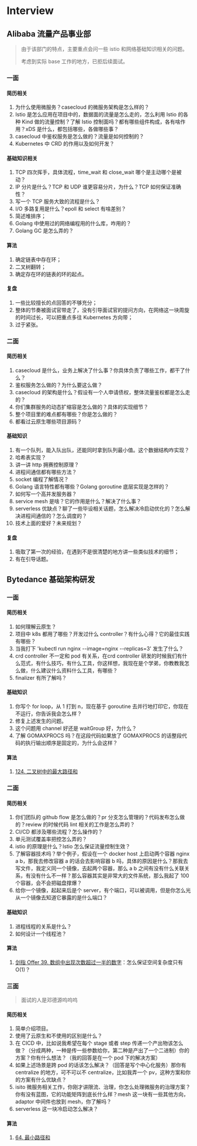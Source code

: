 # Interview

## Alibaba 流量产品事业部

> 由于该部门的特点，主要重点会问一些 istio 和网络基础知识相关的问题。
>
> 考虑到实际 base 工作的地方，已拒后续面试。

### 一面

#### 简历相关

1. 为什么使用微服务？casecloud 的微服务架构是怎么样的？
2. Istio 是怎么应用在项目中的，数据面的流量是怎么走的，怎么利用 Istio 的各种 Kind 做的流量控制？了解 Istio 控制面吗？都有哪些组件构成，各有啥作用？xDS 是什么，都包括哪些，各做哪些事？
3. casecloud 中鉴权服务是怎么做的？流量是如何控制的？
4. Kubernetes 中 CRD 的作用以及如何开发？

#### 基础知识相关

1. TCP 四次挥手，具体流程，time_wait 和 close_wait 哪个是主动哪个是被动？
2. IP 分片是什么？TCP 和 UDP 谁更容易分片，为什么？TCP 如何保证准确性？
3. 写一个 TCP 服务大致的流程是什么？
4. I/O 多路复用是什么？epoll 和 select 有啥差别？
5. 简述堆排序；
6. Golang 中使用过的网络编程用的什么库，咋用的？
7. Golang GC 是怎么弄的？

#### 算法

1. 确定链表中存在环；
2. 二叉树翻转；
3. 确定存在环的链表的环的起点。

#### 复盘

1. 一些比较擅长的点回答的不够充分；
2. 整体的节奏被面试官带走了，没有引导面试官的提问方向，在网络这一块周旋的时间过长，可以把重点多往 Kubernetes 方向带；
3. 过于紧张。

### 二面

#### 简历相关

1. casecloud 是什么，业务上解决了什么事？你具体负责了哪些工作，都干了什么？
2. 鉴权服务怎么做的？为什么要这么做？
3. casecloud 的架构是什么？假设有一个人申请债权，整体流量鉴权都是怎么走的？
4. 你们集群服务的动态扩缩容是怎么做的？具体的实现细节？
5. 整个项目里的难点都有哪些？你是怎么做的？
6. 都看过云原生哪些项目源码？

#### 基础知识

1. 有一个队列，能入队出队，还能同时拿到队列最小值。这个数据结构咋实现？
2. 哈希表实现？
3. 讲一讲 http 拥赛控制原理？
4. 进程间通信都有哪些方法？
5. socket 编程了解情况？
6. Golang 语言特性都有哪些？Golang goroutine 底层实现是怎样的？
7. 如何写一个高并发服务器？
8. service mesh 是啥？它的作用是什么？解决了什么事？
9. serverless 优缺点？聊了一些毕设相关话题，怎么解决冷启动优化的？怎么解决进程间通信的？怎么调度的？
10. 技术上面的爱好？未来规划？

#### 复盘

1. 吸取了第一次的经验，在遇到不是很清楚的地方讲一些类似技术的细节；
2. 有在引导话题。

## Bytedance 基础架构研发

### 一面

#### 简历相关

1. 如何理解云原生？
2. 项目中 k8s 都用了哪些？开发过什么 controller？有什么心得？它的最佳实践有哪些？
3. 当我打下 'kubectl run nginx --image=nginx --replicas=3' 发生了什么？
4. crd controller 不一定和 pod 有关系，在crd controller 研发的时候我们有什么范式，有什么技巧，有什么工具，你这样想，我现在是个学弟，你教教我怎么做，什么建议什么资料什么工具，有哪些？
5. finalizer 有所了解吗？

#### 基础知识

1. 你写个 for loop，从 1 打到 n，现在基于 goroutine 去并行地打印它，你现在不运行，你告诉我会怎么样？
2. 修复上述发生的问题。
3. 这个问题用 channel 好还是 waitGroup 好，为什么？
4. 了解 GOMAXPROCS 吗？在这段代码如果放了 GOMAXPROCS 的话整段代码的执行输出顺序是固定的，为什么会这样？

#### 算法

1. [124. 二叉树中的最大路径和](https://leetcode-cn.com/problems/binary-tree-maximum-path-sum/)

### 二面

#### 简历相关

1. 你们团队的 github flow 是怎么做的？pr 分支怎么管理的？代码发布怎么做的？review 的时候代码 lint 相关的工作是怎么弄的？
2. CI/CD 都涉及哪些流程？怎么操作的？
3. 单元测试覆盖率把控怎么弄的？
4. istio 的原理是什么？Istio 怎么保证流量控制生效？
5. 了解容器技术吗？举个例子，假设在一个 docker host 上启动两个容器 nginx a b，那我去修改容器 a 的话会去影响容器 b 吗，具体的原因是什么？那我去写文件，我定义同一个镜像，去起两个容器，那么 a b 之间有没有什么关联关系，有没有什么不一样？那么容器其实是非常大的文件系统，那么我起了 100 个容器，会不会把磁盘撑爆？
6. 给你一个镜像，起起来后是个 server，有个端口，可以被调用，但是你怎么光从一个镜像去知道它暴露的是什么端口？

#### 基础知识

1. 进程线程的关系是什么？
2. 如何设计一个线程池？

#### 算法

1. [剑指 Offer 39. 数组中出现次数超过一半的数字](https://leetcode-cn.com/problems/shu-zu-zhong-chu-xian-ci-shu-chao-guo-yi-ban-de-shu-zi-lcof/)：怎么保证空间复杂度只有 O(1)？

### 三面

> 面试的人是邓德源呜呜呜

#### 简历相关

1. 简单介绍项目。
2. 使用了云原生和不使用的区别是什么？
3. 在 CICD 中，比如说我希望在每个 stage 或者 step 传递一个产出物该怎么做？（分成两种，一种是传一些参数给你，第二种是产出了一个二进制）你的方案？你有什么想法？（我的回答是在一个 pod 下的解决方案）
4. 如果上述场景是跨 pod 的话该怎么解决？（回答是写个中心化服务）那你有 centralize 的地方，可不可以不 centralize，比如我弄一个 pv，这种方案和你的方案有什么优缺点？
5. isito 微服务相关工作，你刚才讲限流、治理，你怎么处理微服务的治理方案？你有没有蓝图，它的功能矩阵到底长什么样？mesh 这一块有一些其他方向，adaptor 中间件也放到 mesh，你了解吗？
6. serverless 这一块冷启动怎么解决？

#### 算法

1. [64. 最小路径和](https://leetcode-cn.com/problems/minimum-path-sum/)